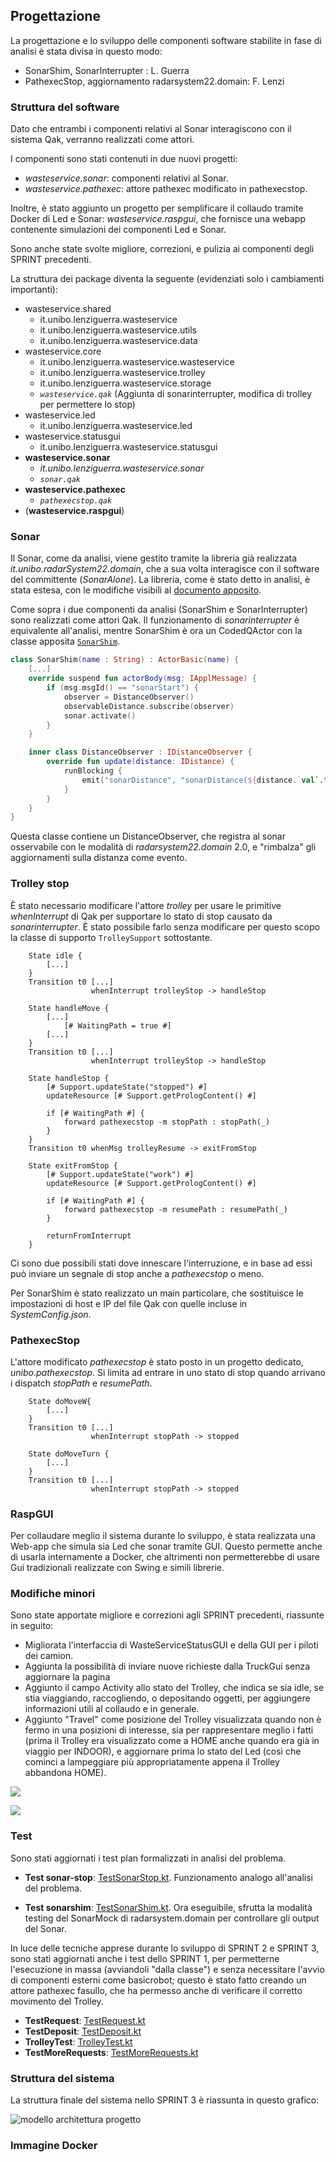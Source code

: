 ## Progettazione

La progettazione e lo sviluppo delle componenti software stabilite in fase di analisi è stata divisa in questo modo:

- SonarShim, SonarInterrupter : L. Guerra
- PathexecStop, aggiornamento radarsystem22.domain: F. Lenzi

### Struttura del software

Dato che entrambi i componenti relativi al Sonar interagiscono con il sistema Qak, verranno realizzati come attori.

I componenti sono stati contenuti in due nuovi progetti:
- *wasteservice.sonar*: componenti relativi al Sonar.
- *wasteservice.pathexec*: attore pathexec modificato in pathexecstop.

Inoltre, è stato aggiunto un progetto per semplificare il collaudo tramite Docker di Led e Sonar: *wasteservice.raspgui*, che fornisce una webapp contenente simulazioni dei componenti Led e Sonar.

Sono anche state svolte migliore, correzioni, e pulizia ai componenti degli SPRINT precedenti.

La struttura dei package diventa la seguente (evidenziati solo i cambiamenti importanti):

- wasteservice.shared
    - it.unibo.lenziguerra.wasteservice
    - it.unibo.lenziguerra.wasteservice.utils
    - it.unibo.lenziguerra.wasteservice.data
- wasteservice.core
    - it.unibo.lenziguerra.wasteservice.wasteservice
    - it.unibo.lenziguerra.wasteservice.trolley
    - it.unibo.lenziguerra.wasteservice.storage
    - *`wasteservice.qak`* (Aggiunta di sonarinterrupter, modifica di trolley per permettere lo stop)
- wasteservice.led
    - it.unibo.lenziguerra.wasteservice.led
- wasteservice.statusgui
    - it.unibo.lenziguerra.wasteservice.statusgui
- **wasteservice.sonar**
    - *it.unibo.lenziguerra.wasteservice.sonar*
    - *`sonar.qak`*
- **wasteservice.pathexec**
    - *`pathexecstop.qak`*
- (**wasteservice.raspgui**)


### Sonar

Il Sonar, come da analisi, viene gestito tramite la libreria già realizzata *it.unibo.radarSystem22.domain*, che a sua volta interagisce con il software del committente (*SonarAlone*). La libreria, come è stato detto in analisi, è stata estesa, con le modifiche visibili al [documento apposito](radarSystem.domain_edits.md).

Come sopra i due componenti da analisi (SonarShim e SonarInterrupter) sono realizzati come attori Qak. Il funzionamento di *sonarinterrupter* è equivalente all'analisi, mentre SonarShim è ora un CodedQActor con la classe apposita [`SonarShim`](../wasteservice.sonar/src/it/unibo/lenziguerra/wasteservice/sonar/Sonar.kt).

```Kotlin
class SonarShim(name : String) : ActorBasic(name) {
    [...]
    override suspend fun actorBody(msg: IApplMessage) {
        if (msg.msgId() == "sonarStart") {
            observer = DistanceObserver()
            observableDistance.subscribe(observer)
            sonar.activate()
        }
    }

    inner class DistanceObserver : IDistanceObserver {
        override fun update(distance: IDistance) {
            runBlocking {
                emit("sonarDistance", "sonarDistance(${distance.`val`.toString()})")
            }
        }
    }
}
```

Questa classe contiene un DistanceObserver, che registra al sonar osservabile con le modalità di *radarsystem22.domain* 2.0, e "rimbalza" gli aggiornamenti sulla distanza come evento.

### Trolley stop

È stato necessario modificare l'attore *trolley* per usare le primitive *whenInterrupt* di Qak per supportare lo stato di stop causato da *sonarinterrupter*. È stato possibile farlo senza modificare per questo scopo la classe di supporto `TrolleySupport` sottostante.

```
	State idle {
		[...]
	}
	Transition t0 [...]
				  whenInterrupt trolleyStop -> handleStop

	State handleMove {
		[...]
			[# WaitingPath = true #]
		[...]
	}
	Transition t0 [...]
				  whenInterrupt trolleyStop -> handleStop

  	State handleStop {
  		[# Support.updateState("stopped") #]
		updateResource [# Support.getPrologContent() #]
  		  		
  		if [# WaitingPath #] {
  			forward pathexecstop -m stopPath : stopPath(_)
  		}
  	}
  	Transition t0 whenMsg trolleyResume -> exitFromStop

    State exitFromStop {
   		[# Support.updateState("work") #]
		updateResource [# Support.getPrologContent() #]
  		  		   			
  		if [# WaitingPath #] {
  			forward pathexecstop -m resumePath : resumePath(_)
  		}
  		
  		returnFromInterrupt
  	}
```

Ci sono due possibili stati dove innescare l'interruzione, e in base ad essi può inviare un segnale di stop anche a *pathexecstop* o meno.

Per SonarShim è stato realizzato un main particolare, che sostituisce le impostazioni di host e IP del file Qak con quelle incluse in *SystemConfig.json*.

### PathexecStop

L'attore modificato *pathexecstop* è stato posto in un progetto dedicato, *unibo.pathexecstop*. Si limita ad entrare in uno stato di stop quando arrivano i dispatch *stopPath* e *resumePath*.

```
 	State doMoveW{
		[...]
	}	
	Transition t0 [...]                      
  				  whenInterrupt stopPath -> stopped

    State doMoveTurn {
		[...]
	}
	Transition t0 [...]
				  whenInterrupt stopPath -> stopped

```

### RaspGUI

Per collaudare meglio il sistema durante lo sviluppo, è stata realizzata una Web-app che simula sia Led che sonar tramite GUI. Questo permette anche di usarla internamente a Docker, che altrimenti non permetterebbe di usare Gui tradizionali realizzate con Swing e simili librerie.

### Modifiche minori

Sono state apportate migliore e correzioni agli SPRINT precedenti, riassunte in seguito:

* Migliorata l'interfaccia di WasteServiceStatusGUI e della GUI per i piloti dei camion.
* Aggiunta la possibilità di inviare nuove richieste dalla TruckGui senza aggiornare la pagina
* Aggiunto il campo Activity allo stato del Trolley, che indica se sia idle, se stia viaggiando, raccogliendo, o depositando oggetti, per aggiungere informazioni utili al collaudo e in generale.
* Aggiunto "Travel" come posizione del Trolley visualizzata quando non è fermo in una posizioni di interesse, sia per rappresentare meglio i fatti (prima il Trolley era visualizzato come a HOME anche quando era già in viaggio per INDOOR), e aggiornare prima lo stato del Led (così che cominci a lampeggiare più appropriatamente appena il Trolley abbandona HOME).

![](img/wasteservicegui.png)

![](img/statusgui.png)



### Test

Sono stati aggiornati i test plan formalizzati in analisi del problema.

- **Test sonar-stop**: [TestSonarStop.kt](../wasteservice.core/test/it/unibo/lenziguerra/wasteservice/TestSonarStop.kt). Funzionamento analogo all'analisi del problema.

- **Test sonarshim**: [TestSonarShim.kt](../wasteservice.sonar/test/it/unibo/lenziguerra/wasteservice/sonar/TestSonarShim.kt). Ora eseguibile, sfrutta la modalità testing del SonarMock di radarsystem.domain per controllare gli output del Sonar.

In luce delle tecniche apprese durante lo sviluppo di SPRINT 2 e SPRINT 3, sono stati aggiornati anche i test dello SPRINT 1, per permetterne l'esecuzione in massa (avviandoli "dalla classe") e senza necessitare l'avvio di componenti esterni come basicrobot; questo è stato fatto creando un attore pathexec fasullo, che ha permesso anche di verificare il corretto movimento del Trolley.

- **TestRequest**: [TestRequest.kt](../wasteservice.core/test/it/unibo/lenziguerra/wasteservice/wasteservice/TestRequest.kt)
- **TestDeposit**: [TestDeposit.kt](../wasteservice.core/test/it/unibo/lenziguerra/wasteservice/TestDeposit.kt)
- **TrolleyTest**: [TrolleyTest.kt](../wasteservice.core/test/it/unibo/lenziguerra/wasteservice/TrolleyTest.kt)
- **TestMoreRequests**: [TestMoreRequests.kt](../wasteservice.core/test/it/unibo/lenziguerra/wasteservice/TestMoreRequests.kt)


### Struttura del sistema

La struttura finale del sistema nello SPRINT 3 è riassunta in questo grafico: 

![modello architettura progetto](img/architettura3_progetto.jpg)

### Immagine Docker

<!-- Vengono forniti i file docker-compose elencati in seguito. Ci si può connettere alla porta 8080 per aprire l'interfaccia per i WasteTruck usata per inviare richieste, alla porta 8090 per visualizzare l'ambiente virtuale del robot, e alla porta 8095 per visualizzare WasteServiceStatusGUI. -->

<!-- - [wasteservice3.yaml](../wasteservice2_withledmock.yaml): esegue tutto il sistema in locale, usando un mock per il Led che stampa lo stato attuale su standard output. -->

<!-- - [wasteservice2\_noled.yaml](../wasteservice2_noled.yaml): esegue il sistema senza la parte di wasteservice.led; essa va eseguita fuori da Docker sul Raspberry Pi, il quale IP va configurato dentro a questo file yaml nel campo **wasteservice.led** sotto **extra_hosts** del servizio **wasteservice.statusgui**. Per trasferire facilmente i file di distribuzione al Raspberry Pi viene fornito lo script [scpDistrToRasp.sh](../wasteservice.led/scpDistrToRasp.sh), dove occorre configurare l'hostname/IP del raspberry al posto di `raspi` nei vari comandi. -->

